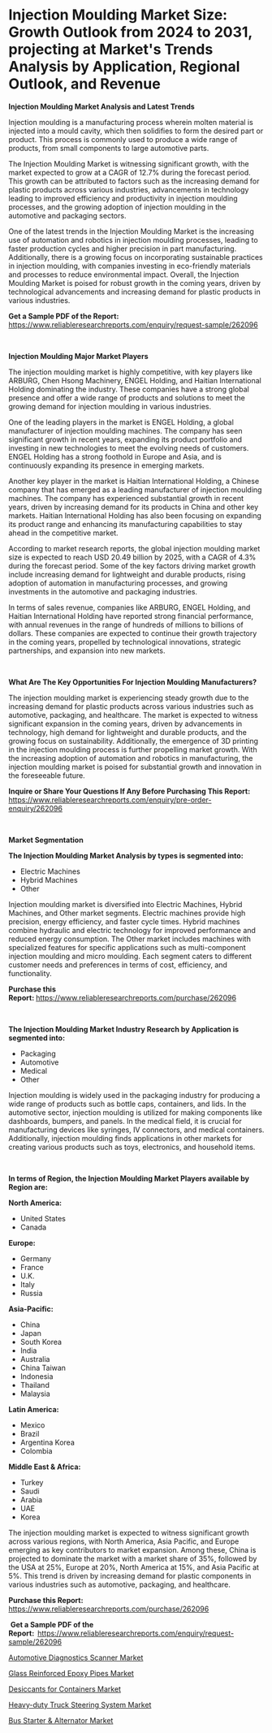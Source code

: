 <p><h1>Injection Moulding Market Size: Growth Outlook from 2024 to 2031, projecting at Market's Trends Analysis by Application, Regional Outlook, and Revenue</h1></p><p><strong>Injection Moulding Market Analysis and Latest Trends</strong></p>
<p><p>Injection moulding is a manufacturing process wherein molten material is injected into a mould cavity, which then solidifies to form the desired part or product. This process is commonly used to produce a wide range of products, from small components to large automotive parts.</p><p>The Injection Moulding Market is witnessing significant growth, with the market expected to grow at a CAGR of 12.7% during the forecast period. This growth can be attributed to factors such as the increasing demand for plastic products across various industries, advancements in technology leading to improved efficiency and productivity in injection moulding processes, and the growing adoption of injection moulding in the automotive and packaging sectors.</p><p>One of the latest trends in the Injection Moulding Market is the increasing use of automation and robotics in injection moulding processes, leading to faster production cycles and higher precision in part manufacturing. Additionally, there is a growing focus on incorporating sustainable practices in injection moulding, with companies investing in eco-friendly materials and processes to reduce environmental impact. Overall, the Injection Moulding Market is poised for robust growth in the coming years, driven by technological advancements and increasing demand for plastic products in various industries.</p></p>
<p><strong>Get a Sample PDF of the Report:&nbsp;</strong> <a href="https://www.reliableresearchreports.com/enquiry/request-sample/262096">https://www.reliableresearchreports.com/enquiry/request-sample/262096</a></p>
<p>&nbsp;</p>
<p><strong>Injection Moulding Major Market Players</strong></p>
<p><p>The injection moulding market is highly competitive, with key players like ARBURG, Chen Hsong Machinery, ENGEL Holding, and Haitian International Holding dominating the industry. These companies have a strong global presence and offer a wide range of products and solutions to meet the growing demand for injection moulding in various industries.</p><p>One of the leading players in the market is ENGEL Holding, a global manufacturer of injection moulding machines. The company has seen significant growth in recent years, expanding its product portfolio and investing in new technologies to meet the evolving needs of customers. ENGEL Holding has a strong foothold in Europe and Asia, and is continuously expanding its presence in emerging markets.</p><p>Another key player in the market is Haitian International Holding, a Chinese company that has emerged as a leading manufacturer of injection moulding machines. The company has experienced substantial growth in recent years, driven by increasing demand for its products in China and other key markets. Haitian International Holding has also been focusing on expanding its product range and enhancing its manufacturing capabilities to stay ahead in the competitive market.</p><p>According to market research reports, the global injection moulding market size is expected to reach USD 20.49 billion by 2025, with a CAGR of 4.3% during the forecast period. Some of the key factors driving market growth include increasing demand for lightweight and durable products, rising adoption of automation in manufacturing processes, and growing investments in the automotive and packaging industries.</p><p>In terms of sales revenue, companies like ARBURG, ENGEL Holding, and Haitian International Holding have reported strong financial performance, with annual revenues in the range of hundreds of millions to billions of dollars. These companies are expected to continue their growth trajectory in the coming years, propelled by technological innovations, strategic partnerships, and expansion into new markets.</p></p>
<p>&nbsp;</p>
<p><strong>What Are The Key Opportunities For Injection Moulding Manufacturers?</strong></p>
<p><p>The injection moulding market is experiencing steady growth due to the increasing demand for plastic products across various industries such as automotive, packaging, and healthcare. The market is expected to witness significant expansion in the coming years, driven by advancements in technology, high demand for lightweight and durable products, and the growing focus on sustainability. Additionally, the emergence of 3D printing in the injection moulding process is further propelling market growth. With the increasing adoption of automation and robotics in manufacturing, the injection moulding market is poised for substantial growth and innovation in the foreseeable future.</p></p>
<p><strong>Inquire or Share Your Questions If Any Before Purchasing This Report:</strong> <a href="https://www.reliableresearchreports.com/enquiry/pre-order-enquiry/262096">https://www.reliableresearchreports.com/enquiry/pre-order-enquiry/262096</a></p>
<p>&nbsp;</p>
<p><strong>Market Segmentation</strong></p>
<p><strong>The Injection Moulding Market Analysis by types is segmented into:</strong></p>
<p><ul><li>Electric Machines</li><li>Hybrid Machines</li><li>Other</li></ul></p>
<p><p>Injection moulding market is diversified into Electric Machines, Hybrid Machines, and Other market segments. Electric machines provide high precision, energy efficiency, and faster cycle times. Hybrid machines combine hydraulic and electric technology for improved performance and reduced energy consumption. The Other market includes machines with specialized features for specific applications such as multi-component injection moulding and micro moulding. Each segment caters to different customer needs and preferences in terms of cost, efficiency, and functionality.</p></p>
<p><strong>Purchase this Report:&nbsp;</strong><a href="https://www.reliableresearchreports.com/purchase/262096">https://www.reliableresearchreports.com/purchase/262096</a></p>
<p>&nbsp;</p>
<p><strong>The Injection Moulding Market Industry Research by Application is segmented into:</strong></p>
<p><ul><li>Packaging</li><li>Automotive</li><li>Medical</li><li>Other</li></ul></p>
<p><p>Injection moulding is widely used in the packaging industry for producing a wide range of products such as bottle caps, containers, and lids. In the automotive sector, injection moulding is utilized for making components like dashboards, bumpers, and panels. In the medical field, it is crucial for manufacturing devices like syringes, IV connectors, and medical containers. Additionally, injection moulding finds applications in other markets for creating various products such as toys, electronics, and household items.</p></p>
<p>&nbsp;</p>
<p><strong>In terms of Region, the Injection Moulding Market Players available by Region are:</strong></p>
<p>
    <p> <strong> North America: </strong>
        <ul>
            <li>United States</li>
            <li>Canada</li>
        </ul>
        </p> 
    <p> <strong> Europe: </strong>
        <ul>
            <li>Germany</li>
            <li>France</li>
            <li>U.K.</li>
            <li>Italy</li>
            <li>Russia</li>
        </ul>
        </p> 
    <p> <strong> Asia-Pacific: </strong>
        <ul>
            <li>China</li>
            <li>Japan</li>
            <li>South Korea</li>
            <li>India</li>
            <li>Australia</li>
            <li>China Taiwan</li>
            <li>Indonesia</li>
            <li>Thailand</li>
            <li>Malaysia</li>
        </ul>
        </p> 
    <p> <strong> Latin America: </strong>
        <ul>
            <li>Mexico</li>
            <li>Brazil</li>
            <li>Argentina Korea</li>
            <li>Colombia</li>
        </ul>
        </p> 
    <p> <strong> Middle East & Africa: </strong>
        <ul>
            <li>Turkey</li>
            <li>Saudi</li>
            <li>Arabia</li>
            <li>UAE</li>
            <li>Korea</li>
        </ul>
    </p>
    </p>
<p><p>The injection moulding market is expected to witness significant growth across various regions, with North America, Asia Pacific, and Europe emerging as key contributors to market expansion. Among these, China is projected to dominate the market with a market share of 35%, followed by the USA at 25%, Europe at 20%, North America at 15%, and Asia Pacific at 5%. This trend is driven by increasing demand for plastic components in various industries such as automotive, packaging, and healthcare.</p></p>
<p><strong>Purchase this Report: </strong><a href="https://www.reliableresearchreports.com/purchase/262096">https://www.reliableresearchreports.com/purchase/262096</a></p>
<p>&nbsp;<strong>Get a Sample PDF of the Report:&nbsp;&nbsp;</strong><a href="https://www.reliableresearchreports.com/enquiry/request-sample/262096">https://www.reliableresearchreports.com/enquiry/request-sample/262096</a></p>
<p><strong></strong></p>
<p><p><a href="https://eight-handstand-8fb.notion.site/Automotive-Diagnostics-Scanner-Market-A-Comprehensive-Report-of-its-Market-Share-Growth-Trends-20-bd5b27337cb64a35b720da8fe68c7b67">Automotive Diagnostics Scanner Market</a></p><p><a href="https://view.publitas.com/reportprime-1/glass-reinforced-epoxy-pipes-market-size-growth-and-forecast-from-2024-2031/">Glass Reinforced Epoxy Pipes Market</a></p><p><a href="https://view.publitas.com/reportprime-1/desiccants-for-containers-market-growth-market-trends-covid-19-impact-and-forecasts-for-period-from-2024-2031/">Desiccants for Containers Market</a></p><p><a href="https://skillful-vermicelli-b89.notion.site/Heavy-duty-Truck-Steering-System-Market-Size-Share-Trends-Analysis-Report-By-Material-By-Type-B-d8f5832ed64345c9a2173a22e2be452a">Heavy-duty Truck Steering System Market</a></p><p><a href="https://simplistic-meeting-7ee.notion.site/Bus-Starter-Alternator-Market-Size-Evaluating-its-Market-Trends-Growth-and-Projections-2024-2-a19271a14da64db88f50bf724f260806">Bus Starter & Alternator Market</a></p></p>
